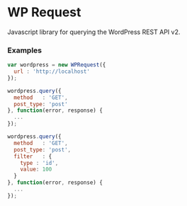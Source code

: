 # WP Request
Javascript library for querying the WordPress REST API v2.

### Examples
```javascript
var wordpress = new WPRequest({
  url : 'http://localhost'
});

wordpress.query({
  method   : 'GET',
  post_type: 'post'
}, function(error, response) {
  ...
});

wordpress.query({
  method   : 'GET',
  post_type: 'post',
  filter   : {
    type : 'id',
    value: 100
  }
}, function(error, response) {
  ...
});
```